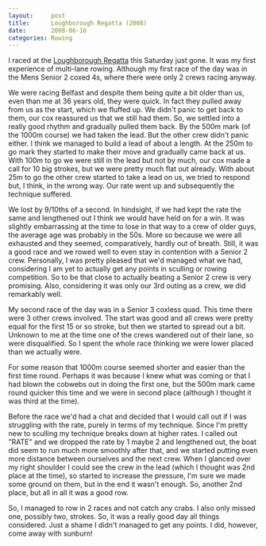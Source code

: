 ```yaml
---
layout:     post
title:      Loughborough Regatta (2008)
date:       2008-06-16
categories: Rowing
---
```

I raced at the [Loughborough Regatta](http://www.loughboroughregatta.co.uk/) this Saturday just gone. It was my first experience of multi-lane rowing. Although my first race of the day was in the Mens Senior 2 coxed 4s, where there were only 2 crews racing anyway.

We were racing Belfast and despite them being quite a bit older than us, even than me at 36 years old, they were quick. In fact they pulled away from us as the start, which we fluffed up. We didn't panic to get back to them, our cox reassured us that we still had them. So, we settled into a really good rhythm and gradually pulled them back. By the 500m mark (of the 1000m course) we had taken the lead. But the other crew didn't panic either. I think we managed to build a lead of about a length. At the 250m to go mark they started to make their move and gradually came back at us. With 100m to go we were still in the lead but not by much, our cox made a call for 10 big strokes, but we were pretty much flat out already. With about 25m to go the other crew started to take a lead on us, we tried to respond but, I think, in the wrong way. Our rate went up and subsequently the technique suffered.

We lost by 9/10ths of a second. In hindsight, if we had kept the rate the same and lengthened out I think we would have held on for a win. It was slightly embarrassing at the time to lose in that way to a crew of older guys, the average age was probably in the 50s. More so because we were all exhausted and they seemed, comparatively, hardly out of breath. Still, it was a good race and we rowed well to even stay in contention with a Senior 2 crew. Personally, I was pretty pleased that we'd managed what we had, considering I am yet to actually get any points in sculling or rowing competition. So to be that close to actually beating a Senior 2 crew is very promising. Also, considering it was only our 3rd outing as a crew, we did remarkably well.

My second race of the day was in a Senior 3 coxless quad. This time there were 3 other crews involved. The start was good and all crews were pretty equal for the first 15 or so stroke, but then we started to spread out a bit. Unknown to me at the time one of the crews wandered out of their lane, so were disqualified. So I spent the whole race thinking we were lower placed than we actually were.

For some reason that 1000m course seemed shorter and easier than the first time round. Perhaps it was because I knew what was coming or that I had blown the cobwebs out in doing the first one, but the 500m mark came round quicker this time and we were in second place (although I thought it was third at the time).

Before the race we'd had a chat and decided that I would call out if I was struggling with the rate, purely in terms of my technique. Since I'm pretty new to sculling my technique breaks down at higher rates. I called out "RATE" and we dropped the rate by 1 maybe 2 and lengthened out, the boat did seem to run much more smoothly after that, and we started putting even more distance between ourselves and the next crew. When I glanced over my right shoulder I could see the crew in the lead (which I thought was 2nd place at the time), so started to increase the pressure, I'm sure we made some ground on them, but in the end it wasn't enough. So, another 2nd place, but all in all it was a good row.

So, I managed to row in 2 races and not catch any crabs. I also only missed one, possibly two, strokes. So, it was a really good day all things considered. Just a shame I didn't managed to get any points. I did, however, come away with sunburn!